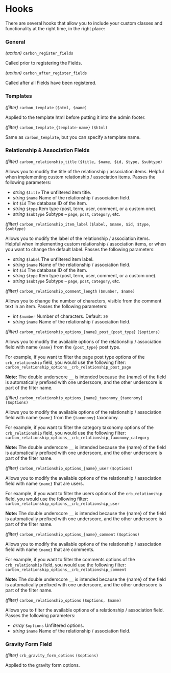# Hooks

There are several hooks that allow you to include your custom classes and functionality at the right time, in the right place:

### General

*(action)* `carbon_register_fields`

Called prior to registering the Fields.

*(action)* `carbon_after_register_fields`

Called after all Fields have been registered.

### Templates

*(filter)* `carbon_template` `($html, $name)`

Applied to the template html before putting it into the admin footer.

*(filter)* `carbon_template_{template-name}` `($html)`

Same as `carbon_template`, but you can specify a template name.

### Relationship & Association Fields

*(filter)* `carbon_relationship_title` `($title, $name, $id, $type, $subtype)`

Allows you to modify the title of the relationship / association items. Helpful when implementing custom relationship / association items. Passes the following parameters:

* *string* `$title` The unfiltered item title.
* *string* `$name` Name of the relationship / association field.
* *int* `$id` The database ID of the item.
* *string* `$type` Item type (post, term, user, comment, or a custom one).
* *string* `$subtype` Subtype – `page`, `post`, `category`, etc.

*(filter)* `carbon_relationship_item_label` `($label, $name, $id, $type, $subtype)`

Allows you to modify the label of the relationship / association items. Helpful when implementing custom relationship / association items, or when you want to change the default label. Passes the following parameters:

* *string* `$label` The unfiltered item label.
* *string* `$name` Name of the relationship / association field.
* *int* `$id` The database ID of the item.
* *string* `$type` Item type (post, term, user, comment, or a custom one).
* *string* `$subtype` Subtype – `page`, `post`, `category`, etc.

*(filter)* `carbon_relationship_comment_length` `($number, $name)`

Allows you to change the number of characters, visible from the comment text in an item. Passes the following parameters:

* *int* `$number` Number of characters. Default: `30`
* *string* `$name` Name of the relationship / association field.

*(filter)* `carbon_relationship_options_{name}_post_{post_type}` `($options)`

Allows you to modify the available options of the relationship / association field with name `{name}` from the `{post_type}` post type.

For example, if you want to filter the page post type options of the `crb_relationship` field, you would use the following filter: `carbon_relationship_options__crb_relationship_post_page`

**Note:** The double underscore `__` is intended because the {name} of the field is automatically prefixed with one underscore, and the other underscore is part of the filter name.

*(filter)* `carbon_relationship_options_{name}_taxonomy_{taxonomy}` `($options)`

Allows you to modify the available options of the relationship / association field with name `{name}` from the `{taxonomy}` taxonomy.

For example, if you want to filter the category taxonomy options of the `crb_relationship` field, you would use the following filter: `carbon_relationship_options__crb_relationship_taxonomy_category`

**Note:** The double underscore `__` is intended because the {name} of the field is automatically prefixed with one underscore, and the other underscore is part of the filter name.

*(filter)* `carbon_relationship_options_{name}_user` `($options)`

Allows you to modify the available options of the relationship / association field with name `{name}` that are users.

For example, if you want to filter the users options of the `crb_relationship` field, you would use the following filter: `carbon_relationship_options__crb_relationship_user`

**Note:** The double underscore `__` is intended because the {name} of the field is automatically prefixed with one underscore, and the other underscore is part of the filter name.

*(filter)* `carbon_relationship_options_{name}_comment` `($options)`

Allows you to modify the available options of the relationship / association field with name `{name}` that are comments.

For example, if you want to filter the comments options of the `crb_relationship` field, you would use the following filter: `carbon_relationship_options__crb_relationship_comment`

**Note:** The double underscore `__` is intended because the {name} of the field is automatically prefixed with one underscore, and the other underscore is part of the filter name.

*(filter)* `carbon_relationship_options` `($options, $name)`

Allows you to filter the available options of a relationship / association field. Passes the following parameters:

* *array* `$options` Unfiltered options.
* *string* `$name` Name of the relationship / association field.

### Gravity Form Field

*(filter)* `crb_gravity_form_options` `($options)`

Applied to the gravity form options.